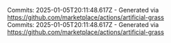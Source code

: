 Commits: 2025-01-05T20:11:48.617Z - Generated via https://github.com/marketplace/actions/artificial-grass
<br>
Commits: 2025-01-05T20:11:48.617Z - Generated via https://github.com/marketplace/actions/artificial-grass
<br>
